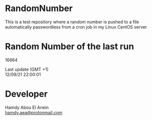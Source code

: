 # RandomNumber    
This is a test repository where a random number is pushed to a file automatically passwordless from a cron job in my Linux CentOS server    
# Random Number of the last run   
16664
      
Last update (GMT +1)    
12/09/21 22:00:01
# Developer    
Hamdy Abou El Anein   
hamdy.aea@protonmail.com
